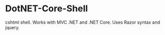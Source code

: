 # DotNET-Core-Shell
cshtml shell. Works with MVC .NET and .NET Core. Uses Razor syntax and jquery.

